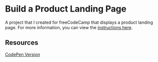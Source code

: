 # Build a Product Landing Page

A project that I created for freeCodeCamp that displays a product landing page. For more information, you can view the [instructions here](https://www.freecodecamp.org/learn/responsive-web-design/responsive-web-design-projects/build-a-product-landing-page).

## Resources

[CodePen Version](https://codepen.io/lchap701/full/xxqPEyz)

